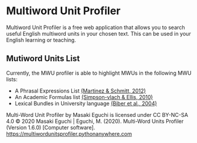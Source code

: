 # Multiword Unit Profiler

Multiword Unit Profiler is a free web application that allows you to search useful English multiword units in your chosen text. This can be used in your English learning or teaching.

## Mutiword Units List

Currently, the MWU profiler is able to highlight MWUs in the following MWU lists:
 - A Phrasal Expressions List [(Martinez & Schmitt, 2012)](https://academic.oup.com/applij/article/33/3/299/220807)
 - An Academic Formulas list [(Simpson-vlach & Ellis, 2010)](https://academic.oup.com/applij/article/31/4/487/191083)
 - Lexical Bundles in University language [(Biber et al., 2004)](https://academic.oup.com/applij/article/25/3/371/179465)
 
 
 Multi-Word Unit Profiler by Masaki Eguchi is licensed under CC BY-NC-SA 4.0
 © 2020 Masaki Eguchi | Eguchi, M. (2020). Multi-Word Units Profiler (Version 1.6.0) [Computer software]. https://multiwordunitsprofiler.pythonanywhere.com
 
 
 
 
 

